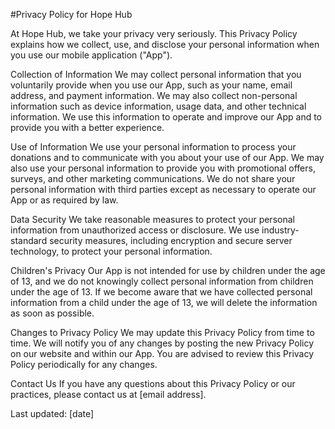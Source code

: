#Privacy Policy for Hope Hub

At Hope Hub, we take your privacy very seriously. This Privacy Policy explains how we collect, use, and disclose your personal information when you use our mobile application ("App").

Collection of Information
We may collect personal information that you voluntarily provide when you use our App, such as your name, email address, and payment information. We may also collect non-personal information such as device information, usage data, and other technical information. We use this information to operate and improve our App and to provide you with a better experience.

Use of Information
We use your personal information to process your donations and to communicate with you about your use of our App. We may also use your personal information to provide you with promotional offers, surveys, and other marketing communications. We do not share your personal information with third parties except as necessary to operate our App or as required by law.

Data Security
We take reasonable measures to protect your personal information from unauthorized access or disclosure. We use industry-standard security measures, including encryption and secure server technology, to protect your personal information.

Children's Privacy
Our App is not intended for use by children under the age of 13, and we do not knowingly collect personal information from children under the age of 13. If we become aware that we have collected personal information from a child under the age of 13, we will delete the information as soon as possible.

Changes to Privacy Policy
We may update this Privacy Policy from time to time. We will notify you of any changes by posting the new Privacy Policy on our website and within our App. You are advised to review this Privacy Policy periodically for any changes.

Contact Us
If you have any questions about this Privacy Policy or our practices, please contact us at [email address].

Last updated: [date]
